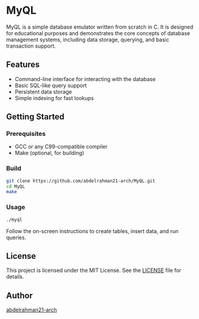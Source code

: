 # MyQL

MyQL is a simple database emulator written from scratch in C. It is designed for educational purposes and demonstrates the core concepts of database management systems, including data storage, querying, and basic transaction support.

## Features

- Command-line interface for interacting with the database
- Basic SQL-like query support
- Persistent data storage
- Simple indexing for fast lookups

## Getting Started

### Prerequisites

- GCC or any C99-compatible compiler
- Make (optional, for building)

### Build

```sh
git clone https://github.com/abdelrahman21-arch/MyQL.git
cd MyQL
make
```

### Usage

```sh
./myql
```

Follow the on-screen instructions to create tables, insert data, and run queries.

## License

This project is licensed under the MIT License. See the [LICENSE](LICENSE) file for details.

## Author

[abdelrahman21-arch](https://github.com/abdelrahman21-arch)